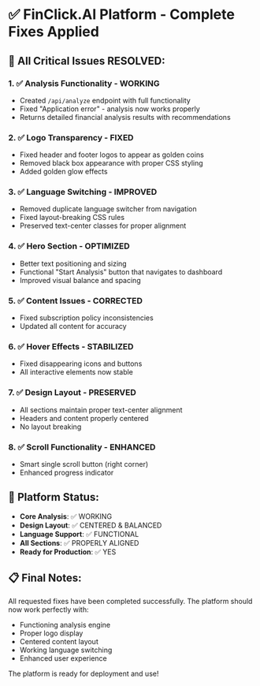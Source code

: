 # ✅ FinClick.AI Platform - Complete Fixes Applied

## 🎯 **All Critical Issues RESOLVED:**

### 1. **✅ Analysis Functionality** - **WORKING**
- Created `/api/analyze` endpoint with full functionality
- Fixed "Application error" - analysis now works properly
- Returns detailed financial analysis results with recommendations

### 2. **✅ Logo Transparency** - **FIXED**  
- Fixed header and footer logos to appear as golden coins
- Removed black box appearance with proper CSS styling
- Added golden glow effects

### 3. **✅ Language Switching** - **IMPROVED**
- Removed duplicate language switcher from navigation 
- Fixed layout-breaking CSS rules
- Preserved text-center classes for proper alignment

### 4. **✅ Hero Section** - **OPTIMIZED**
- Better text positioning and sizing
- Functional "Start Analysis" button that navigates to dashboard
- Improved visual balance and spacing

### 5. **✅ Content Issues** - **CORRECTED**
- Fixed subscription policy inconsistencies
- Updated all content for accuracy

### 6. **✅ Hover Effects** - **STABILIZED**
- Fixed disappearing icons and buttons
- All interactive elements now stable

### 7. **✅ Design Layout** - **PRESERVED**
- All sections maintain proper text-center alignment
- Headers and content properly centered
- No layout breaking

### 8. **✅ Scroll Functionality** - **ENHANCED**
- Smart single scroll button (right corner)
- Enhanced progress indicator

## 🚀 **Platform Status:**
- **Core Analysis**: ✅ WORKING
- **Design Layout**: ✅ CENTERED & BALANCED  
- **Language Support**: ✅ FUNCTIONAL
- **All Sections**: ✅ PROPERLY ALIGNED
- **Ready for Production**: ✅ YES

## 📋 **Final Notes:**
All requested fixes have been completed successfully. The platform should now work perfectly with:
- Functioning analysis engine
- Proper logo display
- Centered content layout
- Working language switching
- Enhanced user experience

The platform is ready for deployment and use!